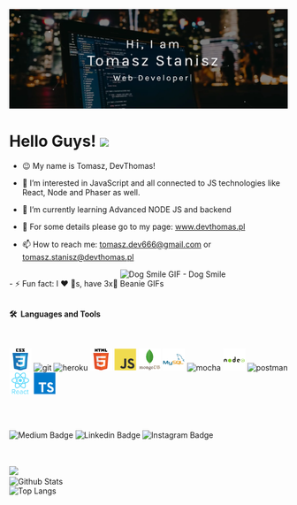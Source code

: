 <img src="https://github.com/Fremen1990/Fremen1990/blob/main/main/header.PNG" alt="DevThomas header" style="max-width: 100%;">

# Hello Guys! <img src="https://raw.githubusercontent.com/MartinHeinz/MartinHeinz/master/wave.gif" width="30px">

- 😉 My name is Tomasz, DevThomas!

- 👀 I’m interested in JavaScript and all connected to JS technologies like React, Node and Phaser as well.

- 🌱 I’m currently learning Advanced NODE JS and backend

- 🔨 For some details please go to my page: www.devthomas.pl

- 📫 How to reach me: tomasz.dev666@gmail.com or tomasz.stanisz@devthomas.pl

 <!--------------  DOG GIF ----------------->

<p>
- ⚡ Fun fact: I ❤️ 🐶s, have 3x🐺 <img src="https://c.tenor.com/Llg7JPMnyaUAAAAC/dog-smile.gif" width="200" height="150px" alt="Dog Smile GIF - Dog Smile Beanie GIFs" style="max-width: 200px;">
</p>

<br>

<!--------------  LANGUAGES AND TOOL ----------------->

<summary><b><g-emoji class="g-emoji" alias="hammer_and_wrench" fallback-src="https://github.githubassets.com/images/icons/emoji/unicode/1f6e0.png">🛠️</g-emoji>&nbsp;&nbsp;Languages&nbsp;and&nbsp;Tools</b></summary>

<br>

<br>

<p align="left" dir="auto">

<img src="https://raw.githubusercontent.com/devicons/devicon/master/icons/css3/css3-original-wordmark.svg" alt="css3" width="40" height="40" style="max-width: 100%;">

<img src="https://camo.githubusercontent.com/fbfcb9e3dc648adc93bef37c718db16c52f617ad055a26de6dc3c21865c3321d/68747470733a2f2f7777772e766563746f726c6f676f2e7a6f6e652f6c6f676f732f6769742d73636d2f6769742d73636d2d69636f6e2e737667" alt="git" width="40" height="40" data-canonical-src="https://www.vectorlogo.zone/logos/git-scm/git-scm-icon.svg" style="max-width: 100%;">

<img src="https://camo.githubusercontent.com/df12cb598044a3f38efc1f45e3580558c324cf8789b79487125044eeebcc4dee/68747470733a2f2f7777772e766563746f726c6f676f2e7a6f6e652f6c6f676f732f6865726f6b752f6865726f6b752d69636f6e2e737667" alt="heroku" width="40" height="40" data-canonical-src="https://www.vectorlogo.zone/logos/heroku/heroku-icon.svg" style="max-width: 100%;">

<img src="https://raw.githubusercontent.com/devicons/devicon/master/icons/html5/html5-original-wordmark.svg" alt="html5" width="40" height="40" style="max-width: 100%;">

<img src="https://raw.githubusercontent.com/devicons/devicon/master/icons/javascript/javascript-original.svg" alt="javascript" width="40" height="40" style="max-width: 100%;">

<img src="https://raw.githubusercontent.com/devicons/devicon/master/icons/mongodb/mongodb-original-wordmark.svg" alt="mongodb" width="40" height="40" style="max-width: 100%;">

<img src="https://raw.githubusercontent.com/devicons/devicon/master/icons/mysql/mysql-original-wordmark.svg" alt="mysql" width="40" height="40" style="max-width: 100%;">

<img src="https://camo.githubusercontent.com/4253eb6921d60a216772940978dea3a0cf2113f2f29b5545720d3b5b6960e467/68747470733a2f2f7777772e766563746f726c6f676f2e7a6f6e652f6c6f676f732f6d6f6368616a732f6d6f6368616a732d69636f6e2e737667" alt="mocha" width="40" height="40" data-canonical-src="https://www.vectorlogo.zone/logos/mochajs/mochajs-icon.svg" style="max-width: 100%;">

<img src="https://raw.githubusercontent.com/devicons/devicon/master/icons/nodejs/nodejs-original-wordmark.svg" alt="nodejs" width="40" height="40" style="max-width: 100%;">

<img src="https://camo.githubusercontent.com/93b32389bf746009ca2370de7fe06c3b5146f4c99d99df65994f9ced0ba41685/68747470733a2f2f7777772e766563746f726c6f676f2e7a6f6e652f6c6f676f732f676574706f73746d616e2f676574706f73746d616e2d69636f6e2e737667" alt="postman" width="40" height="40" data-canonical-src="https://www.vectorlogo.zone/logos/getpostman/getpostman-icon.svg" style="max-width: 100%;">

<img src="https://raw.githubusercontent.com/devicons/devicon/master/icons/react/react-original-wordmark.svg" alt="react" width="40" height="40" style="max-width: 100%;">

<img src="https://raw.githubusercontent.com/devicons/devicon/master/icons/typescript/typescript-original.svg" alt="typescript" width="40" height="40" style="max-width: 100%;">

</p>

<br>
<br>

<!-- -------------------  CONTACT badges --------------------------- -->

<p dir="autp>

<!-- GMAIL  -->
<img src="https://camo.githubusercontent.com/3e95855e76da4c677487a7ab75f66c1200d1ac8a216399095c5ba79323d735d5/68747470733a2f2f696d672e736869656c64732e696f2f62616467652f2d6b616e6e613635303140676d61696c2e636f6d2d6331343433383f7374796c653d666c61742d737175617265266c6f676f3d476d61696c266c6f676f436f6c6f723d7768697465266c696e6b3d6d61696c746f3a6b616e6e613635303140676d61696c2e636f6d" alt="Gmail Badge" data-canonical-src="https://img.shields.io/badge/-kanna6501@gmail.com-c14438?style=flat-square&amp;logo=Gmail&amp;logoColor=white&amp;link=mailto:thomas.dev666@gmail.com" style="max-width: 100%;">

<!-- EMAIL -->
<img src="https://camo.githubusercontent.com/d36fc2af693188c10c058653f781de137a5991c415a57bf129a4015157cecede/68747470733a2f2f696d672e736869656c64732e696f2f62616467652f2d4061656d6d6164692d3033613537613f7374796c653d666c61742d737175617265266c6162656c436f6c6f723d303030303030266c6f676f3d4d656469756d266c696e6b3d68747470733a2f2f6d656469756d2e636f6d2f4061656d6d6164692f" alt="Medium Badge" data-canonical-src="https://img.shields.io/badge/-@aemmadi-03a57a?style=flat-square&amp;labelColor=000000&amp;logo=Medium&amp;link=https://devtyhomas.pl" style="max-width: 100%;">

<!--  LINKEDIN -->
<img src="https://camo.githubusercontent.com/1204decb3ec6e14e461f7738519cfd00508f88d25133692c28fb10ffd612e807/68747470733a2f2f696d672e736869656c64732e696f2f62616467652f2d616e6972756468656d6d6164692d626c75653f7374796c653d666c61742d737175617265266c6f676f3d4c696e6b6564696e266c6f676f436f6c6f723d7768697465266c696e6b3d68747470733a2f2f7777772e6c696e6b6564696e2e636f6d2f696e2f616e6972756468656d6d6164692f" alt="Linkedin Badge" data-canonical-src="https://img.shields.io/badge/-anirudhemmadi-blue?style=flat-square&amp;logo=Linkedin&amp;logoColor=white&amp;link=https://www.linkedin.com/in/tomasz-stanisz-85818683/" style="max-width: 100%;">

<!-- INSTAGRAM -->
<img src="https://camo.githubusercontent.com/d84c87b1b4e92d8daf81826883a75898c76662b5f7225a0994460248ec108021/68747470733a2f2f696d672e736869656c64732e696f2f62616467652f2d6b616e6e61363530312d707572706c653f7374796c653d666c61742d737175617265266c6f676f3d696e7374616772616d266c6f676f436f6c6f723d7768697465266c696e6b3d68747470733a2f2f696e7374616772616d2e636f6d2f6b616e6e61363530312f" alt="Instagram Badge" data-canonical-src="https://img.shields.io/badge/-kanna6501-purple?style=flat-square&amp;logo=instagram&amp;logoColor=white&amp;link=https://www.instagram.com/fremen1990/" style="max-width: 100%;">

</p>

<br>
<br>

<img src="https://wakatime.com/share/@6aba690e-50f2-4ea4-84a6-3b2326a187cb/bcf3508d-c903-4cf3-93b4-c999d0b5c30c.svg" heigh="50%"/>

<br>

<img src="https://camo.githubusercontent.com/9b69ec837bfae5bc36a6c54c36be2b9a52c8ad959af71e1b26832ca1adb4567e/68747470733a2f2f6769746875622d726561646d652d73746174732e76657263656c2e6170702f6170693f757365726e616d653d61656d6d61646926636f756e745f707269766174653d747275652673686f775f69636f6e733d7472756526696e636c7564655f616c6c5f636f6d6d6974733d74727565" alt="Github Stats" data-canonical-src="https://github-readme-stats.vercel.app/api?username=aemmadi&amp;count_private=true&amp;show_icons=true&amp;include_all_commits=true" style="max-width: 100%;">

<br>

<img src="https://camo.githubusercontent.com/115260e7df0fdeadfc7c745a3af4d43145d81473908055eb470614acda37c323/68747470733a2f2f6769746875622d726561646d652d73746174732e76657263656c2e6170702f6170692f746f702d6c616e67732f3f757365726e616d653d61656d6d61646926686964653d546558266c61796f75743d636f6d70616374" alt="Top Langs" data-canonical-src="https://github-readme-stats.vercel.app/api/top-langs/?username=aemmadi&amp;hide=TeX&amp;layout=compact" style="max-width: 100%;">

<!---
Fremen1990/Fremen1990 is a ✨ special ✨ repository because its `README.md` (this file) appears on your GitHub profile.
You can click the Preview link to take a look at your changes.
--->

